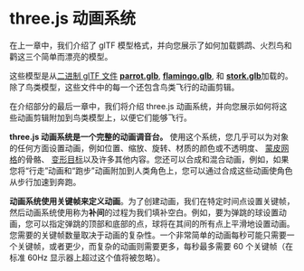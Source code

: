 # three.js 动画系统

在上一章中，我们介绍了 glTF 模型格式，并向您展示了如何加载鹦鹉、火烈鸟和鹳这三个简单而漂亮的模型。

这些模型是从[二进制 glTF 文件](https://discoverthreejs.com/zh/book/first-steps/load-models/#types-of-gltf-files) [**parrot.glb**](https://github.com/mrdoob/three.js/blob/dev/examples/models/gltf/Parrot.glb), [**flamingo.glb**](https://github.com/mrdoob/three.js/blob/dev/examples/models/gltf/Flamingo.glb), 和 [**stork.glb**](https://github.com/mrdoob/three.js/blob/dev/examples/models/gltf/Stork.glb)加载的。除了鸟类模型，这些文件中的每一个还包含鸟类飞行的动画剪辑。

在介绍部分的最后一章中，我们将介绍 three.js 动画系统，并向您展示如何将这些动画剪辑附加到鸟类模型上，以便它们能够飞行。

**three.js 动画系统是一个完整的动画调音台。** 使用这个系统，您几乎可以为对象的任何方面设置动画，例如位置、缩放、旋转、材质的颜色或不透明度、 [蒙皮网格](https://threejs.org/examples/#webgl_animation_skinning_blending)的骨骼、 [变形目标](https://threejs.org/examples/#webgl_buffergeometry_morphtargets)以及许多其他内容。您还可以合成和混合动画，例如，如果您将“行走”动画和“跑步”动画附加到人类角色上，您可以通过合成这些动画使角色从步行加速到奔跑。

**动画系统使用关键帧来定义动画**。为了创建动画，我们在特定时间点设置关键帧，然后动画系统使用称为**补间**的过程为我们填补空白。例如，要为弹跳的球设置动画，您可以指定弹跳的顶部和底部的点，球将在其间的所有点上平滑地设置动画。您需要的关键帧数量取决于动画的复杂性。一个非常简单的动画每秒可能只需要一个关键帧，或者更少，而复杂的动画则需要更多，每秒最多需要 60 个关键帧（在标准 60Hz 显示器上超过这个值将被忽略）。